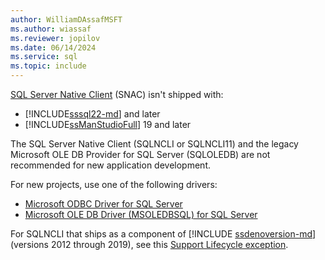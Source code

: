 ```yaml
---
author: WilliamDAssafMSFT
ms.author: wiassaf
ms.reviewer: jopilov
ms.date: 06/14/2024
ms.service: sql
ms.topic: include
---
```

[SQL Server Native Client](../relational-databases/native-client/sql-server-native-client.md) (SNAC) isn't shipped with:

- [!INCLUDE[sssql22-md](sssql22-md.md)] and later
- [!INCLUDE[ssManStudioFull](ssmanstudiofull-md.md)] 19  and later

The SQL Server Native Client (SQLNCLI or SQLNCLI11) and the legacy Microsoft OLE DB Provider for SQL Server (SQLOLEDB) are not recommended for new application development.

For new projects, use one of the following drivers:

- [Microsoft ODBC Driver for SQL Server](../connect/odbc/microsoft-odbc-driver-for-sql-server.md)
- [Microsoft OLE DB Driver (MSOLEDBSQL) for SQL Server](../connect/oledb/oledb-driver-for-sql-server.md)

For SQLNCLI that ships as a component of [!INCLUDE [ssdenoversion-md](ssdenoversion-md.md)] (versions 2012 through 2019), see this [Support Lifecycle exception](../relational-databases/native-client/applications/support-policies-for-sql-server-native-client.md#support-lifecycle-exception).